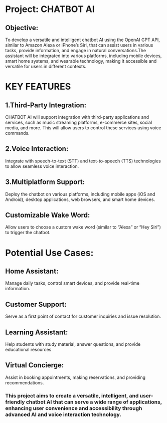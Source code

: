 # Project: CHATBOT AI
## Objective:
To develop a versatile and intelligent chatbot AI using the OpenAI GPT API, similar to Amazon Alexa or iPhone’s Siri, that can assist users in various tasks, provide information, and engage in natural conversations.The assistant will be integrated into various platforms, including mobile devices, smart home systems, and wearable technology, making it accessible and versatile for users in different contexts.
# KEY FEATURES
## 1.Third-Party Integration:
CHATBOT AI will support integration with third-party applications and services, such as music streaming platforms, e-commerce sites, social media, and more. This will allow users to control these services using voice commands.
## 2.Voice Interaction:
Integrate with speech-to-text (STT) and text-to-speech (TTS) technologies to allow seamless voice interaction.
## 3.Multiplatform Support:
Deploy the chatbot on various platforms, including mobile apps (iOS and Android), desktop applications, web browsers, and smart home devices.
## Customizable Wake Word:
Allow users to choose a custom wake word (similar to “Alexa” or “Hey Siri”) to trigger the chatbot.

# Potential Use Cases:

## Home Assistant:
Manage daily tasks, control smart devices, and provide real-time information.
## Customer Support:
Serve as a first point of contact for customer inquiries and issue resolution.
## Learning Assistant:
Help students with study material, answer questions, and provide educational resources.
## Virtual Concierge:
Assist in booking appointments, making reservations, and providing recommendations.

### This project aims to create a versatile, intelligent, and user-friendly chatbot AI that can serve a wide range of applications, enhancing user convenience and accessibility through advanced AI and voice interaction technology.
